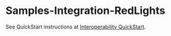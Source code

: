 # Samples-Integration-RedLights

See QuickStart instructions at [Interoperability QuickStart](https://gettingstarted.intersystems.com/interoperability/quickstart-interop-2/).